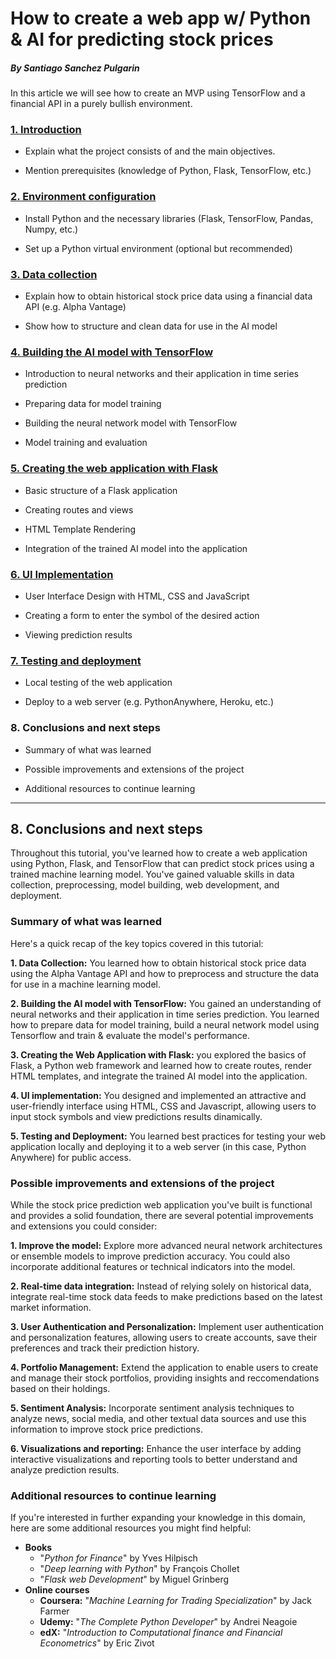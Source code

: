 # How to create a web app w/ Python & AI for predicting stock prices
##### By Santiago Sanchez Pulgarin

In this article we will see how to create an MVP using TensorFlow and a financial API in a purely bullish environment.

### [1. Introduction](Docs/introduction.md)

- Explain what the project consists of and the main objectives.
     
- Mention prerequisites (knowledge of Python, Flask, TensorFlow, etc.)

### [2. Environment configuration](Docs/env_conf.md)

- Install Python and the necessary libraries (Flask, TensorFlow, Pandas, Numpy, etc.)

- Set up a Python virtual environment (optional but recommended)

### [3. Data collection](Docs/data_collect.md)

- Explain how to obtain historical stock price data using a financial data API (e.g. Alpha Vantage)
    
- Show how to structure and clean data for use in the AI model

### [4. Building the AI model with TensorFlow](Docs/build_ai_model.md)

- Introduction to neural networks and their application in time series prediction
    
- Preparing data for model training
    
- Building the neural network model with TensorFlow
    
- Model training and evaluation

### [5. Creating the web application with Flask](Docs/create_web_app.md)

- Basic structure of a Flask application
    
- Creating routes and views
    
- HTML Template Rendering
    
- Integration of the trained AI model into the application

### [6. UI Implementation](Docs/ui_creation.md)

- User Interface Design with HTML, CSS and JavaScript
    
- Creating a form to enter the symbol of the desired action
    
- Viewing prediction results

### [7. Testing and deployment](Docs/test_deploy.md)

- Local testing of the web application
    
- Deploy to a web server (e.g. PythonAnywhere, Heroku, etc.)

### 8. Conclusions and next steps

- Summary of what was learned
    
- Possible improvements and extensions of the project
    
- Additional resources to continue learning

---

## 8. Conclusions and next steps

Throughout this tutorial, you've learned how to create a web application using Python, Flask, and TensorFlow that can predict stock prices using a trained machine learning model. You've gained valuable skills in data collection, preprocessing, model building, web development, and deployment.

### Summary of what was learned

Here's a quick recap of the key topics covered in this tutorial:

**1. Data Collection:** You learned how to obtain historical stock price data using the Alpha Vantage API and how to preprocess and structure the data for use in a machine learning model. 

**2. Building the AI model with TensorFlow:** You gained an understanding of neural networks and their application in time series prediction. You learned how to prepare data for model training, build a neural network model using Tensorflow and train & evaluate the model's performance.

**3. Creating the Web Application with Flask:** you explored the basics of Flask, a Python web framework and learned how to create routes, render HTML templates, and integrate the trained AI model into the application.

**4. UI implementation:** You designed and implemented an attractive and user-friendly interface using HTML, CSS and Javascript, allowing users to input stock symbols and view predictions results dinamically.

**5. Testing and Deployment:** You learned best practices for testing your web application locally and deploying it to a web server (in this case, Python Anywhere) for public access.

### Possible improvements and extensions of the project

While the stock price prediction web application you've built is functional and provides a solid foundation, there are several potential improvements and extensions you could consider:

**1. Improve the model:** Explore more advanced neural network architectures or ensemble models to improve prediction accuracy. You could also incorporate additional features or technical indicators into the model.

**2. Real-time data integration:** Instead of relying solely on historical data, integrate real-time stock data feeds to make predictions based on the latest market information.

**3. User Authentication and Personalization:** Implement user authentication and personalization features, allowing users to create accounts, save their preferences and track their prediction history.

**4. Portfolio Management:** Extend the application to enable users to create and manage their stock portfolios, providing insights and reccomendations based on their holdings.

**5. Sentiment Analysis:** Incorporate sentiment analysis techniques to analyze news, social media, and other textual data sources and use this information to improve stock price predictions.

**6. Visualizations and reporting:** Enhance the user interface by adding interactive visualizations and reporting tools to better understand and analyze prediction results.

### Additional resources to continue learning

If you're interested in further expanding your knowledge in this domain, here are some additional resources you might find helpful:

- **Books**
  - "*Python for Finance*" by Yves Hilpisch
  - "*Deep learning with Python*" by François Chollet
  - "*Flask web Development*" by Miguel Grinberg
- **Online courses**
  - **Coursera:** "*Machine Learning for Trading Specialization*" by Jack Farmer
  - **Udemy:** "*The Complete Python Developer*" by Andrei Neagoie
  - **edX:** "*Introduction to Computational finance and Financial Econometrics*" by Eric Zivot